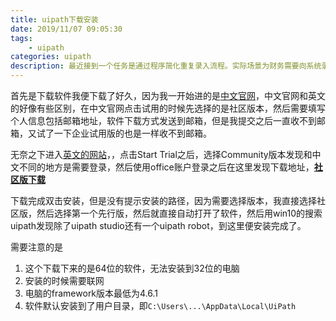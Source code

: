 ```yaml
---
title: uipath下载安装
date: 2019/11/07 09:05:30
tags: 
    - uipath
categories: uipath
description: 最近接到一个任务是通过程序简化重复录入流程。实际场景为财务需要向系统录入单子，流程是固定的，但是到年底是单子很多，人工录入非常耗时并且容易出错。主管让我看一个名为uipath的机器人流程自动化软件。
---
```



首先是下载软件我便下载了好久，因为我一开始进的是[中文官网](https://www.uipath.com.cn/)，中文官网和英文的好像有些区别，在中文官网点击试用的时候先选择的是社区版本，然后需要填写个人信息包括邮箱地址，软件下载方式发送到邮箱，但是我提交之后一直收不到邮箱，又试了一下企业试用版的也是一样收不到邮箱。

无奈之下进入[英文的网站](https://www.uipath.com)，，点击Start Trial之后，选择Community版本发现和中文不同的地方是需要登录，然后使用office账户登录之后在这里发现下载地址，**[社区版下载](https://download.uipath.com/beta/UiPathStudioSetup.exe)**<img data-src="/images/uipath下载安装/1.png" class="lozad"/>

下载完成双击安装，但是没有提示安装的路径，因为需要选择版本，我直接选择社区版，然后选择第一个先行版，然后就直接自动打开了软件，然后用win10的搜索uipath发现除了uipath studio还有一个uipath robot，到这里便安装完成了。

需要注意的是
1. 这个下载下来的是64位的软件，无法安装到32位的电脑
2. 安装的时候需要联网
3. 电脑的framework版本最低为4.6.1
4. 软件默认安装到了用户目录，即`C:\Users\...\AppData\Local\UiPath`